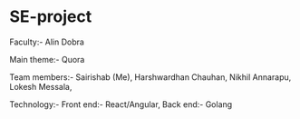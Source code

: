# SE-project

Faculty:- Alin Dobra

Main theme:-
            Quora

Team members:-
              Sairishab (Me),
              Harshwardhan Chauhan, 
              Nikhil Annarapu,
              Lokesh Messala, 
              
Technology:-
            Front end:- React/Angular,
            Back end:- Golang
